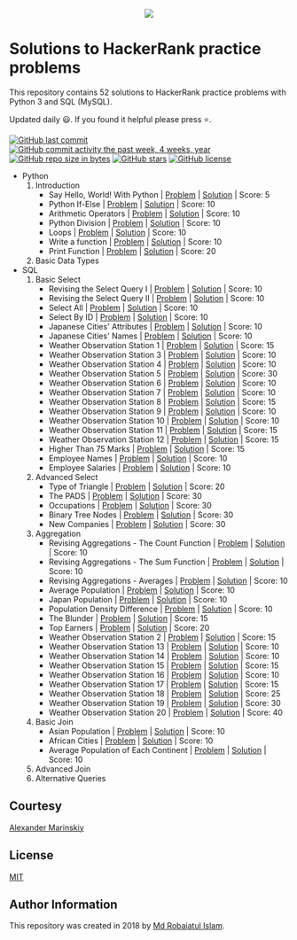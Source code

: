 <p align="center"><a href="https://www.hackerrank.com/kuttumiah"><img src="https://i0.wp.com/gradsingames.com/wp-content/uploads/2016/05/856771_668224053197841_1943699009_o.png" ></a></p>

# Solutions to HackerRank practice problems
This repository contains 52 solutions to HackerRank practice problems with Python 3 and SQL (MySQL).

Updated daily :smiley:. If you found it helpful please press :star:.

[![GitHub last commit](https://img.shields.io/github/last-commit/kuttumiah/HackerRankPractice.svg)](https://github.com/kuttumiah/HackerRankPractice) 
[![GitHub commit activity the past week, 4 weeks, year](https://img.shields.io/github/commit-activity/y/kuttumiah/HackerRankPractice.svg)](https://github.com/kuttumiah/HackerRankPractice)
[![GitHub repo size in bytes](https://img.shields.io/github/repo-size/kuttumiah/HackerRankPractice.svg)](https://github.com/kuttumiah/HackerRankPractice) 
[![GitHub stars](https://img.shields.io/github/stars/kuttumiah/HackerRankPractice.svg)](https://github.com/kuttumiah/HackerRankPractice)
[![GitHub license](https://img.shields.io/github/license/kuttumiah/HackerRankPractice.svg)](https://github.com/kuttumiah/HackerRankPractice)

- Python
    01. Introduction
        - Say Hello, World! With Python | [Problem](https://www.hackerrank.com/challenges/py-hello-world/problem) | [Solution](https://github.com/kuttumiah/HackerRankPractice/blob/master/Python/01.%20Introduction/001._Say_Hello,_World!_With_Python.py) | Score: 5
        - Python If-Else | [Problem](https://www.hackerrank.com/challenges/py-if-else/problem) | [Solution](https://github.com/kuttumiah/HackerRankPractice/blob/master/Python/01.%20Introduction/002._Python_If-Else.py) | Score: 10
        - Arithmetic Operators | [Problem](https://www.hackerrank.com/challenges/python-arithmetic-operators/problem) | [Solution](https://github.com/kuttumiah/HackerRankPractice/blob/master/Python/01.%20Introduction/003._Arithmetic_Operators.py) | Score: 10
        - Python Division | [Problem](https://www.hackerrank.com/challenges/python-division/problem) | [Solution](https://github.com/kuttumiah/HackerRankPractice/blob/master/Python/01.%20Introduction/004._Python_Division.py) | Score: 10
        - Loops | [Problem](https://www.hackerrank.com/challenges/python-loops/problem) | [Solution](https://github.com/kuttumiah/HackerRankPractice/blob/master/Python/01.%20Introduction/005._Loops.py) | Score: 10
        - Write a function | [Problem](https://www.hackerrank.com/challenges/write-a-function/problem) | [Solution](https://github.com/kuttumiah/HackerRankPractice/blob/master/Python/01.%20Introduction/006._Write_a_function.py) | Score: 10
        - Print Function | [Problem](https://www.hackerrank.com/challenges/python-print/problem) | [Solution](https://github.com/kuttumiah/HackerRankPractice/blob/master/Python/01.%20Introduction/007._Print_Function.py) | Score: 20
    02. Basic Data Types
- SQL
    01. Basic Select
        - Revising the Select Query I | [Problem](https://www.hackerrank.com/challenges/revising-the-select-query/problem) | [Solution](https://github.com/kuttumiah/HackerRankPractice/blob/master/SQL/01.%20Basic%20Select/001._Revising_the_Select_Query_I.sql) | Score: 10
        - Revising the Select Query II | [Problem](https://www.hackerrank.com/challenges/revising-the-select-query-2/problem) | [Solution](https://github.com/kuttumiah/HackerRankPractice/blob/master/SQL/01.%20Basic%20Select/002._Revising_the_Select_Query_II.sql) | Score: 10
        - Select All | [Problem](https://www.hackerrank.com/challenges/select-all-sql/problem) | [Solution](https://github.com/kuttumiah/HackerRankPractice/blob/master/SQL/01.%20Basic%20Select/003._Select_All.sql) | Score: 10
        - Select By ID | [Problem](https://www.hackerrank.com/challenges/select-by-id/problem) | [Solution](https://github.com/kuttumiah/HackerRankPractice/blob/master/SQL/01.%20Basic%20Select/004._Select_By_ID.sql) | Score: 10
        - Japanese Cities' Attributes | [Problem](https://www.hackerrank.com/challenges/japanese-cities-attributes/problem) | [Solution](https://github.com/kuttumiah/HackerRankPractice/blob/master/SQL/01.%20Basic%20Select/005._Japanese_Cities'_Attributes.sql) | Score: 10
        - Japanese Cities' Names | [Problem](https://www.hackerrank.com/challenges/japanese-cities-name/problem) | [Solution](https://github.com/kuttumiah/HackerRankPractice/blob/master/SQL/01.%20Basic%20Select/006._Japanese_Cities'_Names.sql) | Score: 10
        - Weather Observation Station 1 | [Problem](https://www.hackerrank.com/challenges/weather-observation-station-1/problem) | [Solution](https://github.com/kuttumiah/HackerRankPractice/blob/master/SQL/01.%20Basic%20Select/007._Weather_Observation_Station_1.sql) | Score: 15
        - Weather Observation Station 3 | [Problem](https://www.hackerrank.com/challenges/weather-observation-station-3/problem) | [Solution](https://github.com/kuttumiah/HackerRankPractice/blob/master/SQL/01.%20Basic%20Select/008._Weather_Observation_Station_3.sql) | Score: 10
        - Weather Observation Station 4 | [Problem](https://www.hackerrank.com/challenges/weather-observation-station-4/problem) | [Solution](https://github.com/kuttumiah/HackerRankPractice/blob/master/SQL/01.%20Basic%20Select/009._Weather_Observation_Station_4.sql) | Score: 10
        - Weather Observation Station 5 | [Problem](https://www.hackerrank.com/challenges/weather-observation-station-5/problem) | [Solution](https://github.com/kuttumiah/HackerRankPractice/blob/master/SQL/01.%20Basic%20Select/010._Weather_Observation_Station_5.sql) | Score: 30
        - Weather Observation Station 6 | [Problem](https://www.hackerrank.com/challenges/weather-observation-station-6/problem) | [Solution](https://github.com/kuttumiah/HackerRankPractice/blob/master/SQL/01.%20Basic%20Select/011._Weather_Observation_Station_6.sql) | Score: 10
        - Weather Observation Station 7 | [Problem](https://www.hackerrank.com/challenges/weather-observation-station-7/problem) | [Solution](https://github.com/kuttumiah/HackerRankPractice/blob/master/SQL/01.%20Basic%20Select/012._Weather_Observation_Station_7.sql) | Score: 10
        - Weather Observation Station 8 | [Problem](https://www.hackerrank.com/challenges/weather-observation-station-8/problem) | [Solution](https://github.com/kuttumiah/HackerRankPractice/blob/master/SQL/01.%20Basic%20Select/013._Weather_Observation_Station_8.sql) | Score: 15
        - Weather Observation Station 9 | [Problem](https://www.hackerrank.com/challenges/weather-observation-station-9/problem) | [Solution](https://github.com/kuttumiah/HackerRankPractice/blob/master/SQL/01.%20Basic%20Select/014._Weather_Observation_Station_9.sql) | Score: 10
        - Weather Observation Station 10 | [Problem](https://www.hackerrank.com/challenges/weather-observation-station-10/problem) | [Solution](https://github.com/kuttumiah/HackerRankPractice/blob/master/SQL/01.%20Basic%20Select/015._Weather_Observation_Station_10.sql) | Score: 10
        - Weather Observation Station 11 | [Problem](https://www.hackerrank.com/challenges/weather-observation-station-11/problem) | [Solution](https://github.com/kuttumiah/HackerRankPractice/blob/master/SQL/01.%20Basic%20Select/016._Weather_Observation_Station_11.sql) | Score: 15
        - Weather Observation Station 12 | [Problem](https://www.hackerrank.com/challenges/weather-observation-station-11/problem) | [Solution](https://github.com/kuttumiah/HackerRankPractice/blob/master/SQL/01.%20Basic%20Select/017._Weather_Observation_Station_12.sql) | Score: 15
        - Higher Than 75 Marks | [Problem](https://www.hackerrank.com/challenges/more-than-75-marks/problem) | [Solution](https://github.com/kuttumiah/HackerRankPractice/blob/master/SQL/01.%20Basic%20Select/018._Higher_Than_75_Marks.sql) | Score: 15
        - Employee Names | [Problem](https://www.hackerrank.com/challenges/name-of-employees/problem) | [Solution](https://github.com/kuttumiah/HackerRankPractice/blob/master/SQL/01.%20Basic%20Select/019._Employee_Names.sql) | Score: 10
        - Employee Salaries | [Problem](https://www.hackerrank.com/challenges/salary-of-employees/problem) | [Solution](https://github.com/kuttumiah/HackerRankPractice/blob/master/SQL/01.%20Basic%20Select/020._Employee_Salaries.sql) | Score: 10
    02. Advanced Select
        - Type of Triangle | [Problem](https://www.hackerrank.com/challenges/what-type-of-triangle/problem) | [Solution](https://github.com/kuttumiah/HackerRankPractice/blob/master/SQL/02.%20Advanced%20Select/001._Type_of_Triangle.sql) | Score: 20
        - The PADS | [Problem](https://www.hackerrank.com/challenges/the-pads/problem) | [Solution](https://github.com/kuttumiah/HackerRankPractice/blob/master/SQL/02.%20Advanced%20Select/002._The_PADS.sql) | Score: 30
        - Occupations | [Problem](https://www.hackerrank.com/challenges/occupations/problem) | [Solution](https://github.com/kuttumiah/HackerRankPractice/blob/master/SQL/02.%20Advanced%20Select/003._Occupations.sql) | Score: 30
        - Binary Tree Nodes | [Problem](https://www.hackerrank.com/challenges/binary-search-tree-1/problem) | [Solution](https://github.com/kuttumiah/HackerRankPractice/blob/master/SQL/02.%20Advanced%20Select/004._Binary_Tree_Nodes.sql) | Score: 30
        - New Companies | [Problem](https://www.hackerrank.com/challenges/the-company/problem) | [Solution](https://github.com/kuttumiah/HackerRankPractice/blob/master/SQL/02.%20Advanced%20Select/005._New_Companies.sql) | Score: 30
    03. Aggregation
        - Revising Aggregations - The Count Function | [Problem](https://www.hackerrank.com/challenges/revising-aggregations-the-count-function/problem) | [Solution](https://github.com/kuttumiah/HackerRankPractice/blob/master/SQL/03.%20Aggregation/001._Revising_Aggregations_-_The_Count_Function.sql) | Score: 10
        - Revising Aggregations - The Sum Function | [Problem](https://www.hackerrank.com/challenges/revising-aggregations-sum/problem) | [Solution](https://github.com/kuttumiah/HackerRankPractice/blob/master/SQL/03.%20Aggregation/002._Revising_Aggregations_-_The_Sum_Function.sql) | Score: 10
        - Revising Aggregations - Averages | [Problem](https://www.hackerrank.com/challenges/revising-aggregations-the-average-function/problem) | [Solution](https://github.com/kuttumiah/HackerRankPractice/blob/master/SQL/03.%20Aggregation/003._Revising_Aggregations_-_Averages.sql) | Score: 10
        - Average Population | [Problem](https://www.hackerrank.com/challenges/average-population/problem) | [Solution](https://github.com/kuttumiah/HackerRankPractice/blob/master/SQL/03.%20Aggregation/004._Average_Population.sql) | Score: 10
        - Japan Population | [Problem](https://www.hackerrank.com/challenges/japan-population/problem) | [Solution](https://github.com/kuttumiah/HackerRankPractice/blob/master/SQL/03.%20Aggregation/005._Japan_Population.sql) | Score: 10
        - Population Density Difference | [Problem](https://www.hackerrank.com/challenges/population-density-difference/problem) | [Solution](https://github.com/kuttumiah/HackerRankPractice/blob/master/SQL/03.%20Aggregation/006._Population_Density_Difference.sql) | Score: 10
        - The Blunder | [Problem](https://www.hackerrank.com/challenges/the-blunder/problem) | [Solution](https://github.com/kuttumiah/HackerRankPractice/blob/master/SQL/03.%20Aggregation/007._The_Blunder.sql) | Score: 15
        - Top Earners | [Problem](https://www.hackerrank.com/challenges/earnings-of-employees/problem) | [Solution](https://github.com/kuttumiah/HackerRankPractice/blob/master/SQL/03.%20Aggregation/008._Top_Earners.sql) | Score: 20
        - Weather Observation Station 2 | [Problem](https://www.hackerrank.com/challenges/weather-observation-station-2/problem) | [Solution](https://github.com/kuttumiah/HackerRankPractice/blob/master/SQL/03.%20Aggregation/009._Weather_Observation_Station_2.sql) | Score: 15
        - Weather Observation Station 13 | [Problem](https://www.hackerrank.com/challenges/weather-observation-station-13/problem) | [Solution](https://github.com/kuttumiah/HackerRankPractice/blob/master/SQL/03.%20Aggregation/010._Weather_Observation_Station_13.sql) | Score: 10
        - Weather Observation Station 14 | [Problem](https://www.hackerrank.com/challenges/weather-observation-station-14/problem) | [Solution](https://github.com/kuttumiah/HackerRankPractice/blob/master/SQL/03.%20Aggregation/011._Weather_Observation_Station_14.sql) | Score: 10
        - Weather Observation Station 15 | [Problem](https://www.hackerrank.com/challenges/weather-observation-station-15/problem) | [Solution](https://github.com/kuttumiah/HackerRankPractice/blob/master/SQL/03.%20Aggregation/012._Weather_Observation_Station_15.sql) | Score: 15
        - Weather Observation Station 16 | [Problem](https://www.hackerrank.com/challenges/weather-observation-station-16/problem) | [Solution](https://github.com/kuttumiah/HackerRankPractice/blob/master/SQL/03.%20Aggregation/013._Weather_Observation_Station_16.sql) | Score: 10
        - Weather Observation Station 17 | [Problem](https://www.hackerrank.com/challenges/weather-observation-station-17/problem) | [Solution](https://github.com/kuttumiah/HackerRankPractice/blob/master/SQL/03.%20Aggregation/014._Weather_Observation_Station_17.sql) | Score: 15
        - Weather Observation Station 18 | [Problem](https://www.hackerrank.com/challenges/weather-observation-station-18/problem) | [Solution](https://github.com/kuttumiah/HackerRankPractice/blob/master/SQL/03.%20Aggregation/015._Weather_Observation_Station_18.sql) | Score: 25
        - Weather Observation Station 19 | [Problem](https://www.hackerrank.com/challenges/weather-observation-station-19/problem) | [Solution](https://github.com/kuttumiah/HackerRankPractice/blob/master/SQL/03.%20Aggregation/016._Weather_Observation_Station_19.sql) | Score: 30
        - Weather Observation Station 20 | [Problem](https://www.hackerrank.com/challenges/weather-observation-station-20/problem) | [Solution](https://github.com/kuttumiah/HackerRankPractice/blob/master/SQL/03.%20Aggregation/017._Weather_Observation_Station_20.sql) | Score: 40
    04. Basic Join
        - Asian Population | [Problem](https://www.hackerrank.com/challenges/asian-population/problem) | [Solution](https://github.com/kuttumiah/HackerRankPractice/blob/master/SQL/04.%20Basic%20Join/001._Asian_Population.sql) | Score: 10
        - African Cities | [Problem](https://www.hackerrank.com/challenges/african-cities/problem) | [Solution](https://github.com/kuttumiah/HackerRankPractice/blob/master/SQL/04.%20Basic%20Join/002._African_Cities.sql) | Score: 10
        - Average Population of Each Continent | [Problem](https://www.hackerrank.com/challenges/average-population-of-each-continent/problem) | [Solution](https://github.com/kuttumiah/HackerRankPractice/blob/master/SQL/04.%20Basic%20Join/003._Average_Population_of_Each_Continent.sql) | Score: 10
    05. Advanced Join
    06. Alternative Queries

## Courtesy
[Alexander Marinskiy](https://github.com/marinskiy)

## License
[MIT](/LICENSE)

## Author Information
This repository was created in 2018 by [Md Robaiatul Islam](mailto:robaiat.shaon@gmail.com).
